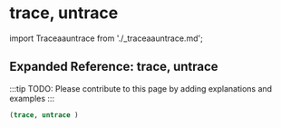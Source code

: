 # trace, untrace

import Traceaauntrace from './_traceaauntrace.md';

<Traceaauntrace />

## Expanded Reference: trace, untrace

:::tip
TODO: Please contribute to this page by adding explanations and examples
:::

```lisp
(trace, untrace )
```

